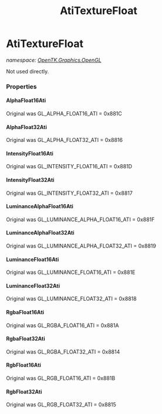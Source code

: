 ﻿---
title: AtiTextureFloat
---

# AtiTextureFloat
_namespace: [OpenTK.Graphics.OpenGL](N-OpenTK.Graphics.OpenGL.html)_

Not used directly.



### Properties

#### AlphaFloat16Ati
Original was GL_ALPHA_FLOAT16_ATI = 0x881C
#### AlphaFloat32Ati
Original was GL_ALPHA_FLOAT32_ATI = 0x8816
#### IntensityFloat16Ati
Original was GL_INTENSITY_FLOAT16_ATI = 0x881D
#### IntensityFloat32Ati
Original was GL_INTENSITY_FLOAT32_ATI = 0x8817
#### LuminanceAlphaFloat16Ati
Original was GL_LUMINANCE_ALPHA_FLOAT16_ATI = 0x881F
#### LuminanceAlphaFloat32Ati
Original was GL_LUMINANCE_ALPHA_FLOAT32_ATI = 0x8819
#### LuminanceFloat16Ati
Original was GL_LUMINANCE_FLOAT16_ATI = 0x881E
#### LuminanceFloat32Ati
Original was GL_LUMINANCE_FLOAT32_ATI = 0x8818
#### RgbaFloat16Ati
Original was GL_RGBA_FLOAT16_ATI = 0x881A
#### RgbaFloat32Ati
Original was GL_RGBA_FLOAT32_ATI = 0x8814
#### RgbFloat16Ati
Original was GL_RGB_FLOAT16_ATI = 0x881B
#### RgbFloat32Ati
Original was GL_RGB_FLOAT32_ATI = 0x8815

